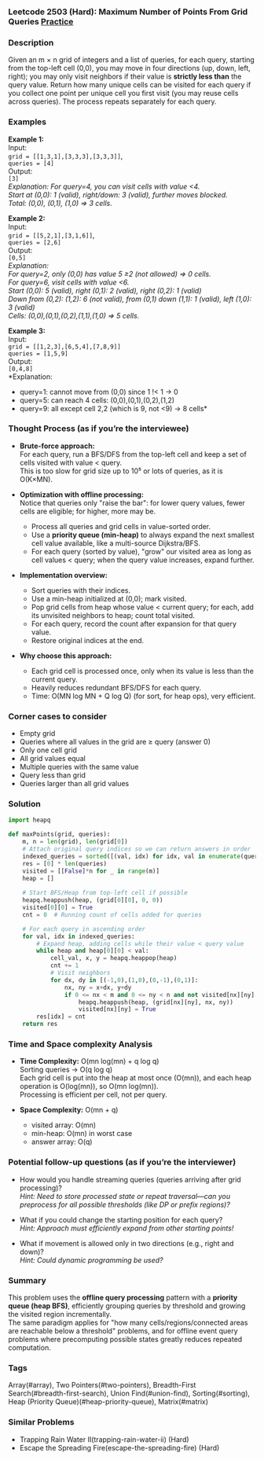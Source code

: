 ### Leetcode 2503 (Hard): Maximum Number of Points From Grid Queries [Practice](https://leetcode.com/problems/maximum-number-of-points-from-grid-queries)

### Description  
Given an m × n grid of integers and a list of queries, for each query, starting from the top-left cell (0,0), you may move in four directions (up, down, left, right); you may only visit neighbors if their value is **strictly less than** the query value. Return how many unique cells can be visited for each query if you collect one point per unique cell you first visit (you may reuse cells across queries). The process repeats separately for each query.

### Examples  

**Example 1:**  
Input:  
`grid = [[1,3,1],[3,3,3],[3,3,3]]`,  
`queries = [4]`  
Output:  
`[3]`  
*Explanation: For query=4, you can visit cells with value <4.  
Start at (0,0): 1 (valid), right/down: 3 (valid), further moves blocked.  
Total: (0,0), (0,1), (1,0) ⇒ 3 cells.*

**Example 2:**  
Input:  
`grid = [[5,2,1],[3,1,6]]`,  
`queries = [2,6]`  
Output:  
`[0,5]`  
*Explanation:  
For query=2, only (0,0) has value 5 ≥2 (not allowed) ⇒ 0 cells.  
For query=6, visit cells with value <6.  
Start (0,0): 5 (valid), right (0,1): 2 (valid), right (0,2): 1 (valid)  
Down from (0,2): (1,2): 6 (not valid), from (0,1) down (1,1): 1 (valid), left (1,0): 3 (valid)  
Cells: (0,0),(0,1),(0,2),(1,1),(1,0) ⇒ 5 cells.*

**Example 3:**  
Input:  
`grid = [[1,2,3],[6,5,4],[7,8,9]]`  
`queries = [1,5,9]`  
Output:  
`[0,4,8]`  
*Explanation:  
- query=1: cannot move from (0,0) since 1 !< 1 → 0  
- query=5: can reach 4 cells: (0,0),(0,1),(0,2),(1,2)  
- query=9: all except cell 2,2 (which is 9, not <9) → 8 cells*


### Thought Process (as if you’re the interviewee)  

- **Brute-force approach:**  
  For each query, run a BFS/DFS from the top-left cell and keep a set of cells visited with value < query.  
  This is too slow for grid size up to 10⁵ or lots of queries, as it is O(K×MN).

- **Optimization with offline processing:**  
  Notice that queries only "raise the bar": for lower query values, fewer cells are eligible; for higher, more may be.  
  - Process all queries and grid cells in value-sorted order.  
  - Use a **priority queue (min-heap)** to always expand the next smallest cell value available, like a multi-source Dijkstra/BFS.  
  - For each query (sorted by value), "grow" our visited area as long as cell values < query; when the query value increases, expand further.

- **Implementation overview:**  
  - Sort queries with their indices.
  - Use a min-heap initialized at (0,0); mark visited.
  - Pop grid cells from heap whose value < current query; for each, add its unvisited neighbors to heap; count total visited.
  - For each query, record the count after expansion for that query value.
  - Restore original indices at the end.

- **Why choose this approach:**  
  - Each grid cell is processed once, only when its value is less than the current query.
  - Heavily reduces redundant BFS/DFS for each query.
  - Time: O(MN log MN + Q log Q) (for sort, for heap ops), very efficient.


### Corner cases to consider  
- Empty grid  
- Queries where all values in the grid are ≥ query (answer 0)  
- Only one cell grid  
- All grid values equal  
- Multiple queries with the same value  
- Query less than grid  
- Queries larger than all grid values

### Solution

```python
import heapq

def maxPoints(grid, queries):
    m, n = len(grid), len(grid[0])
    # Attach original query indices so we can return answers in order
    indexed_queries = sorted([(val, idx) for idx, val in enumerate(queries)])
    res = [0] * len(queries)
    visited = [[False]*n for _ in range(m)]
    heap = []
    
    # Start BFS/Heap from top-left cell if possible
    heapq.heappush(heap, (grid[0][0], 0, 0))
    visited[0][0] = True
    cnt = 0  # Running count of cells added for queries

    # For each query in ascending order
    for val, idx in indexed_queries:
        # Expand heap, adding cells while their value < query value
        while heap and heap[0][0] < val:
            cell_val, x, y = heapq.heappop(heap)
            cnt += 1
            # Visit neighbors
            for dx, dy in [(-1,0),(1,0),(0,-1),(0,1)]:
                nx, ny = x+dx, y+dy
                if 0 <= nx < m and 0 <= ny < n and not visited[nx][ny]:
                    heapq.heappush(heap, (grid[nx][ny], nx, ny))
                    visited[nx][ny] = True
        res[idx] = cnt
    return res
```

### Time and Space complexity Analysis  

- **Time Complexity:** O(mn log(mn) + q log q)  
  Sorting queries → O(q log q)  
  Each grid cell is put into the heap at most once (O(mn)), and each heap operation is O(log(mn)), so O(mn log(mn)).  
  Processing is efficient per cell, not per query.

- **Space Complexity:** O(mn + q)  
  - visited array: O(mn)  
  - min-heap: O(mn) in worst case  
  - answer array: O(q)  


### Potential follow-up questions (as if you’re the interviewer)  

- How would you handle streaming queries (queries arriving after grid processing)?  
  *Hint: Need to store processed state or repeat traversal—can you preprocess for all possible thresholds (like DP or prefix regions)?*

- What if you could change the starting position for each query?  
  *Hint: Approach must efficiently expand from other starting points!*

- What if movement is allowed only in two directions (e.g., right and down)?  
  *Hint: Could dynamic programming be used?*


### Summary
This problem uses the **offline query processing** pattern with a **priority queue (heap BFS)**, efficiently grouping queries by threshold and growing the visited region incrementally.  
The same paradigm applies for "how many cells/regions/connected areas are reachable below a threshold" problems, and for offline event query problems where precomputing possible states greatly reduces repeated computation.

### Tags
Array(#array), Two Pointers(#two-pointers), Breadth-First Search(#breadth-first-search), Union Find(#union-find), Sorting(#sorting), Heap (Priority Queue)(#heap-priority-queue), Matrix(#matrix)

### Similar Problems
- Trapping Rain Water II(trapping-rain-water-ii) (Hard)
- Escape the Spreading Fire(escape-the-spreading-fire) (Hard)